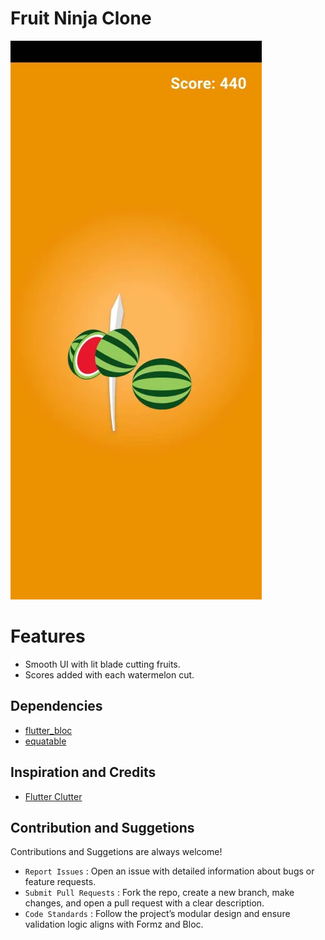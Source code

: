 # Fruit Ninja Clone

![fruit_ninja.png](https://github.com/Avni21101/fruit_ninja_clone/blob/main/assets/fruit_ninja.png)

# Features 
- Smooth UI with lit blade cutting fruits.
- Scores added with each watermelon cut.

## Dependencies
- [flutter_bloc](https://pub.dev/packages/flutter_bloc)
- [equatable](https://pub.dev/packages/equatable)

## Inspiration and Credits
- [Flutter Clutter](https://www.flutterclutter.dev/flutter/tutorials/flutter-game-tutorial-fruit-ninja-clone/2020/951/)

## Contribution and Suggetions
Contributions and Suggetions are always welcome!

- `Report Issues` : Open an issue with detailed information about bugs or feature requests.
- `Submit Pull Requests` : Fork the repo, create a new branch, make changes, and open a pull request with a clear description.
- `Code Standards` : Follow the project’s modular design and ensure validation logic aligns with Formz and Bloc.


